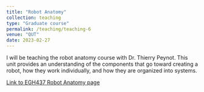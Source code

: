 ```yaml
---
title: "Robot Anatomy"
collection: teaching
type: "Graduate course"
permalink: /teaching/teaching-6
venue: "QUT"
date: 2023-02-27
---
```


I will be teaching the robot anatomy course with Dr. Thierry Peynot.
This unit provides an understanding of the components that go toward creating a robot, how they work individually, and how they are organized into systems.


[Link to EGH437 Robot Anatomy page](https://www.qut.edu.au/study/unit?unitCode=EGH437)
